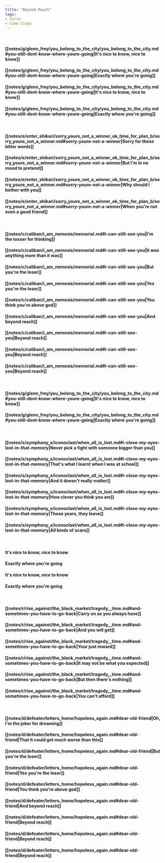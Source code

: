 ```yaml
---
title: "Beyond Reach"
tags:
- Curve
- Come Clean
---
```

&nbsp;
#### [[notes/g/glenn_frey/you_belong_to_the_city/you_belong_to_the_city.md#you-still-dont-know-where-youre-going|It's nice to know, nice to know]]
#### [[notes/g/glenn_frey/you_belong_to_the_city/you_belong_to_the_city.md#you-still-dont-know-where-youre-going|Exactly where you're going]]
#### [[notes/g/glenn_frey/you_belong_to_the_city/you_belong_to_the_city.md#you-still-dont-know-where-youre-going|It's nice to know, nice to know]]
#### [[notes/g/glenn_frey/you_belong_to_the_city/you_belong_to_the_city.md#you-still-dont-know-where-youre-going|Exactly where you're going]]
&nbsp;
#### [[notes/e/enter_shikari/sorry_youre_not_a_winner_ok_time_for_plan_b/sorry_youre_not_a_winner.md#sorry-youre-not-a-winner|Sorry for these bitter words]]
#### [[notes/e/enter_shikari/sorry_youre_not_a_winner_ok_time_for_plan_b/sorry_youre_not_a_winner.md#sorry-youre-not-a-winner|But I'm in no mood to pretend]]
#### [[notes/e/enter_shikari/sorry_youre_not_a_winner_ok_time_for_plan_b/sorry_youre_not_a_winner.md#sorry-youre-not-a-winner|Why should I bother with you]]
#### [[notes/e/enter_shikari/sorry_youre_not_a_winner_ok_time_for_plan_b/sorry_youre_not_a_winner.md#sorry-youre-not-a-winner|When you're not even a good friend]]
&nbsp;
#### [[notes/c/caliban/i_am_nemesis/memorial.md#i-can-still-see-you|I'm the tosser for thinking]]
#### [[notes/c/caliban/i_am_nemesis/memorial.md#i-can-still-see-you|It was anything more than it was]]
#### [[notes/c/caliban/i_am_nemesis/memorial.md#i-can-still-see-you|But you're the loser]]
#### [[notes/c/caliban/i_am_nemesis/memorial.md#i-can-still-see-you|Yes you're the loser]]
#### [[notes/c/caliban/i_am_nemesis/memorial.md#i-can-still-see-you|You think you're above god]]
#### [[notes/c/caliban/i_am_nemesis/memorial.md#i-can-still-see-you|And beyond reach]]
#### [[notes/c/caliban/i_am_nemesis/memorial.md#i-can-still-see-you|Beyond reach]]
#### [[notes/c/caliban/i_am_nemesis/memorial.md#i-can-still-see-you|Beyond reach]]
#### [[notes/c/caliban/i_am_nemesis/memorial.md#i-can-still-see-you|Beyond reach]]
&nbsp;
#### [[notes/g/glenn_frey/you_belong_to_the_city/you_belong_to_the_city.md#you-still-dont-know-where-youre-going|It's nice to know, nice to know]]
#### [[notes/g/glenn_frey/you_belong_to_the_city/you_belong_to_the_city.md#you-still-dont-know-where-youre-going|Exactly where you're going]]
&nbsp;
#### [[notes/s/symphony_x/iconoclast/when_all_is_lost.md#i-close-my-eyes-lost-in-that-memory|Never pick a fight with someone bigger than you]]
#### [[notes/s/symphony_x/iconoclast/when_all_is_lost.md#i-close-my-eyes-lost-in-that-memory|That's what I learnt when I was at school]]
#### [[notes/s/symphony_x/iconoclast/when_all_is_lost.md#i-close-my-eyes-lost-in-that-memory|And it doesn't really matter]]
#### [[notes/s/symphony_x/iconoclast/when_all_is_lost.md#i-close-my-eyes-lost-in-that-memory|How clever you think you are]]
#### [[notes/s/symphony_x/iconoclast/when_all_is_lost.md#i-close-my-eyes-lost-in-that-memory|Those years, they leave]]
#### [[notes/s/symphony_x/iconoclast/when_all_is_lost.md#i-close-my-eyes-lost-in-that-memory|All kinds of scars]]
&nbsp;
#### It's nice to know, nice to know
#### Exactly where you're going
#### It's nice to know, nice to know
#### Exactly where you're going
&nbsp;
#### [[notes/r/rise_against/the_black_market/tragedy__time.md#and-sometimes-you-have-to-go-back|Carry on as you always have]]
#### [[notes/r/rise_against/the_black_market/tragedy__time.md#and-sometimes-you-have-to-go-back|And you will get]]
#### [[notes/r/rise_against/the_black_market/tragedy__time.md#and-sometimes-you-have-to-go-back|Your just reward]]
#### [[notes/r/rise_against/the_black_market/tragedy__time.md#and-sometimes-you-have-to-go-back|It may not be what you expected]]
#### [[notes/r/rise_against/the_black_market/tragedy__time.md#and-sometimes-you-have-to-go-back|But then there's nothing]]
#### [[notes/r/rise_against/the_black_market/tragedy__time.md#and-sometimes-you-have-to-go-back|You can't afford]]
&nbsp;
#### [[notes/d/defeater/letters_home/hopeless_again.md#dear-old-friend|Oh, I'm the joker for dreaming]]
#### [[notes/d/defeater/letters_home/hopeless_again.md#dear-old-friend|That it could get much worse than this]]
#### [[notes/d/defeater/letters_home/hopeless_again.md#dear-old-friend|But you're the loser]]
#### [[notes/d/defeater/letters_home/hopeless_again.md#dear-old-friend|Yes you're the loser]]
#### [[notes/d/defeater/letters_home/hopeless_again.md#dear-old-friend|You think you're above god]]
#### [[notes/d/defeater/letters_home/hopeless_again.md#dear-old-friend|And beyond reach]]
#### [[notes/d/defeater/letters_home/hopeless_again.md#dear-old-friend|Beyond reach]]
#### [[notes/d/defeater/letters_home/hopeless_again.md#dear-old-friend|Beyond reach]]
#### [[notes/d/defeater/letters_home/hopeless_again.md#dear-old-friend|Beyond reach]]
